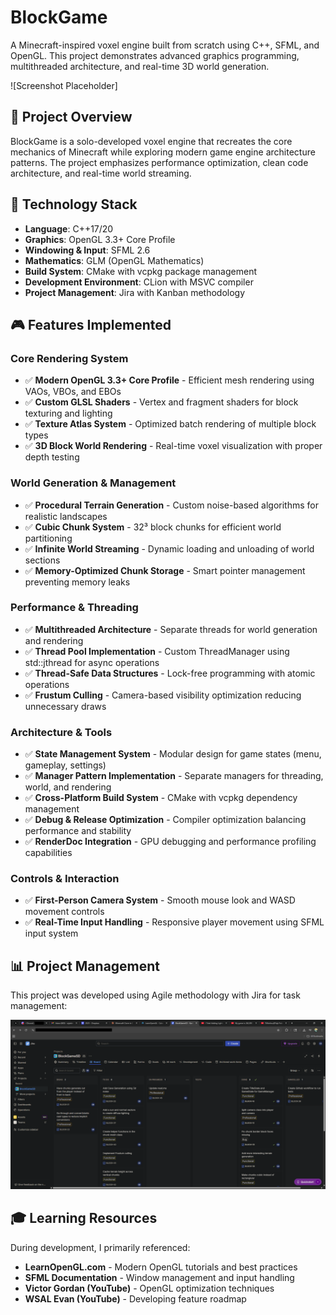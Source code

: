 # BlockGame

A Minecraft-inspired voxel engine built from scratch using C++, SFML, and OpenGL. This project demonstrates advanced graphics programming, multithreaded architecture, and real-time 3D world generation.

![Screenshot Placeholder]

## 🎯 Project Overview

BlockGame is a solo-developed voxel engine that recreates the core mechanics of Minecraft while exploring modern game engine architecture patterns. The project emphasizes performance optimization, clean code architecture, and real-time world streaming.

## 🔧 Technology Stack

- **Language**: C++17/20
- **Graphics**: OpenGL 3.3+ Core Profile
- **Windowing & Input**: SFML 2.6
- **Mathematics**: GLM (OpenGL Mathematics)
- **Build System**: CMake with vcpkg package management
- **Development Environment**: CLion with MSVC compiler
- **Project Management**: Jira with Kanban methodology

## 🎮 Features Implemented

### **Core Rendering System**
- ✅ **Modern OpenGL 3.3+ Core Profile** - Efficient mesh rendering using VAOs, VBOs, and EBOs
- ✅ **Custom GLSL Shaders** - Vertex and fragment shaders for block texturing and lighting
- ✅ **Texture Atlas System** - Optimized batch rendering of multiple block types
- ✅ **3D Block World Rendering** - Real-time voxel visualization with proper depth testing

### **World Generation & Management**
- ✅ **Procedural Terrain Generation** - Custom noise-based algorithms for realistic landscapes
- ✅ **Cubic Chunk System** - 32³ block chunks for efficient world partitioning
- ✅ **Infinite World Streaming** - Dynamic loading and unloading of world sections
- ✅ **Memory-Optimized Chunk Storage** - Smart pointer management preventing memory leaks

### **Performance & Threading**
- ✅ **Multithreaded Architecture** - Separate threads for world generation and rendering
- ✅ **Thread Pool Implementation** - Custom ThreadManager using std::jthread for async operations
- ✅ **Thread-Safe Data Structures** - Lock-free programming with atomic operations
- ✅ **Frustum Culling** - Camera-based visibility optimization reducing unnecessary draws

### **Architecture & Tools**
- ✅ **State Management System** - Modular design for game states (menu, gameplay, settings)
- ✅ **Manager Pattern Implementation** - Separate managers for threading, world, and rendering
- ✅ **Cross-Platform Build System** - CMake with vcpkg dependency management
- ✅ **Debug & Release Optimization** - Compiler optimization balancing performance and stability
- ✅ **RenderDoc Integration** - GPU debugging and performance profiling capabilities

### **Controls & Interaction**
- ✅ **First-Person Camera System** - Smooth mouse look and WASD movement controls
- ✅ **Real-Time Input Handling** - Responsive player movement using SFML input system

## 📊 Project Management

This project was developed using Agile methodology with Jira for task management:

![Jira Kanban Board Screenshot](assets\branding\kanban_screenshot.png)

## 🎓 Learning Resources

During development, I primarily referenced:
- **LearnOpenGL.com** - Modern OpenGL tutorials and best practices
- **SFML Documentation** - Window management and input handling
- **Victor Gordan (YouTube)** - OpenGL optimization techniques
- **WSAL Evan (YouTube)** - Developing feature roadmap

